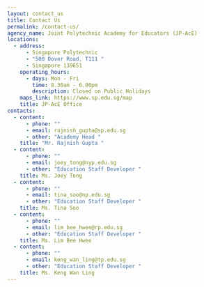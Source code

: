 ```yaml
---
layout: contact_us
title: Contact Us
permalink: /contact-us/
agency_name: Joint Polytechnic Academy for Educators (JP-AcE)
locations:
  - address:
      - Singapore Polytechnic
      - "500 Dover Road, T111 "
      - Singapore 139651
    operating_hours:
      - days: Mon - Fri
        time: 8.30am - 6.00pm
        description: Closed on Public Holidays
    maps_link: https://www.sp.edu.sg/map
    title: JP-AcE Office
contacts:
  - content:
      - phone: ""
      - email: rajnish_gupta@sp.edu.sg
      - other: "Academy Head "
    title: "Mr. Rajnish Gupta "
  - content:
      - phone: ""
      - email: joey_tong@nyp.edu.sg
      - other: "Education Staff Developer "
    title: Ms. Joey Tong
  - content:
      - phone: ""
      - email: tina_soo@np.edu.sg
      - other: "Education Staff Developer "
    title: Ms. Tina Soo
  - content:
      - phone: ""
      - email: lim_bee_hwee@rp.edu.sg
      - other: "Education Staff Developer "
    title: Ms. Lim Bee Hwee
  - content:
      - phone: ""
      - email: keng_wan_ling@tp.edu.sg
      - other: "Education Staff Developer "
    title: Ms. Keng Wan Ling
---
```

